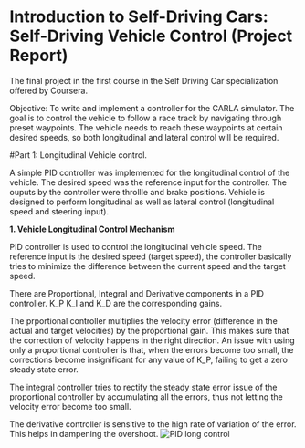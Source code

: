 # Introduction to Self-Driving Cars: Self-Driving Vehicle Control (Project Report)
The final project in the first  course in the Self Driving Car specialization offered by Coursera.


Objective: To write and implement a controller for the CARLA simulator. The goal is to control the vehicle to follow a race track by navigating through preset waypoints. The vehicle needs to reach these waypoints at certain desired speeds, so both longitudinal and lateral control will be required.

#Part 1: Longitudinal Vehicle control.

A simple PID controller was implemented for the longitudinal control of the vehicle. 
The desired speed was the reference input for the controller. The ouputs by the controller were throllle and brake positions. Vehicle is designed to perform longitudinal as well as lateral control (longitudinal speed and steering input). 

**1. Vehicle Longitudinal Control Mechanism**

PID controller is used to control the longitudinal vehicle speed. The reference input is the desired speed (target speed), the controller basically tries to minimize the difference between the current speed and the target speed.

There are Proportional, Integral and Derivative components in a PID controller. K_P K_I and K_D are the corresponding gains.

The prportional controller multiplies the velocity error (difference in the actual and target velocities) by the proportional gain. This makes sure that the correction of velocity happens in the right direction. An issue with using only a proportional controller is that, when the errors become too small, the corrections become insignificant for any value of K_P, failing to get a zero steady state error.

The integral controller tries to rectify the steady state error issue of the proportional controller by accumulating all the errors, thus not letting the velocity error become too small.

The derivative controller is sensitive to the high rate of variation of the error. This helps in dampening the overshoot.
![PID long control](https://github.com/AmarchandC/Introduction-to-Self-Driving-Cars-Self-Driving-Cars-Vehicle-Control/assets/82858194/328596e6-9eec-4324-a1b3-d869e13f0539)








